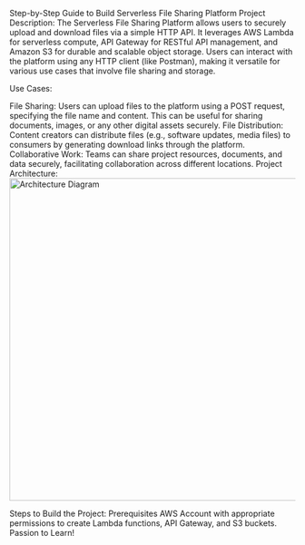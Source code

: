 Step-by-Step Guide to Build Serverless File Sharing Platform
Project Description:
The Serverless File Sharing Platform allows users to securely upload and download files via a simple HTTP API. It leverages AWS Lambda for serverless compute, API Gateway for RESTful API management, and Amazon S3 for durable and scalable object storage. Users can interact with the platform using any HTTP client (like Postman), making it versatile for various use cases that involve file sharing and storage.

Use Cases:

File Sharing: Users can upload files to the platform using a POST request, specifying the file name and content. This can be useful for sharing documents, images, or any other digital assets securely.
File Distribution: Content creators can distribute files (e.g., software updates, media files) to consumers by generating download links through the platform.
Collaborative Work: Teams can share project resources, documents, and data securely, facilitating collaboration across different locations.
Project Architecture:
<img width="569" alt="Architecture Diagram" src="https://github.com/user-attachments/assets/b75528a0-e620-401b-97a3-58df53633fbc">

Steps to Build the Project:
Prerequisites
AWS Account with appropriate permissions to create Lambda functions, API Gateway, and S3 buckets.
Passion to Learn!
